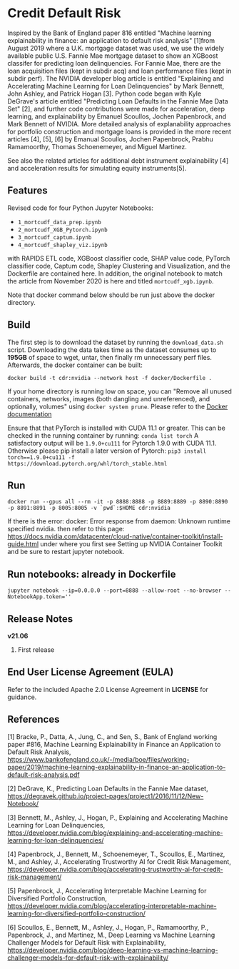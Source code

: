 # Credit Default Risk 
Inspired by the Bank of England paper 816 entitled "Machine learning explainability in finance: an application to default risk analysis" [1]from August 2019 where a U.K. mortgage dataset was used, we use the widely available public U.S. Fannie Mae mortgage dataset to show an XGBoost classifer for predicting loan delinquencies. For Fannie Mae, there are the loan acquisition files (kept in subdir acq) and loan performance files (kept in subdir perf). The NVIDIA developer blog article is entitled "Explaining and Accelerating Machine Learning for Loan Delinquencies" by Mark Bennett, John Ashley, and Patrick Hogan [3]. Python code began with Kyle DeGrave's article entitled "Predicting Loan Defaults in the Fannie Mae Data Set" [2], and further code contributions were made for acceleration, deep learning, and explainability by Emanuel Scoullos, Jochen Papenbrock, and Mark Bennett of NVIDIA. More detailed analysis of explanability approaches for portfolio construction and mortgage loans is provided in the more recent articles [4], [5], [6] by Emanual Scoullos, Jochen Papenbrock, Prabhu Ramamoorthy, Thomas Schoenemeyer, and Miguel Martinez.

See also the related articles for additional debt instrument explainability [4] and acceleration results for simulating equity instruments[5]. 

## Features
Revised code for four Python Jupyter Notebooks:

- `1_mortcudf_data_prep.ipynb`
- `2_mortcudf_XGB_Pytorch.ipynb`
- `3_mortcudf_captum.ipynb`
- `4_mortcudf_shapley_viz.ipynb`

with RAPIDS ETL code, XGBoost classifier code, SHAP value code, PyTorch classifier code, Captum code, Shapley Clustering and Visualization, and the Dockerfile are contained here. In addition, the original notebook to match the article from November 2020 is here and titled `mortcudf_xgb.ipynb`.

Note that docker command below should be run just above the docker directory.

## Build
The first step is to download the dataset by running the `download_data.sh` script. Downloading the data takes time as the dataset consumes up to <strong>195GB</strong> of space to wget, untar, then finally rm unnecessary perf files. Afterwards, the docker container can be built:

```
docker build -t cdr:nvidia --network host -f docker/Dockerfile .
```
If your home directory is running low on space, you can "Remove all unused containers, networks, images (both dangling and unreferenced), and optionally, volumes" using `docker system prune`. Please refer to the [Docker documentation](https://docs.docker.com/engine/reference/commandline/system_prune/)

Ensure that that PyTorch is installed with CUDA 11.1 or greater. This can be checked in the running container by running: `conda list torch`
A satisfactory output will be `1.9.0+cu111` for Pytorch 1.9.0 with CUDA 11.1. Otherwise please pip install a later version of Pytorch: `pip3 install torch==1.9.0+cu111 -f https://download.pytorch.org/whl/torch_stable.html`

## Run

```
docker run --gpus all --rm -it -p 8888:8888 -p 8889:8889 -p 8890:8890 -p 8891:8891 -p 8005:8005 -v `pwd`:$HOME cdr:nvidia 
```

If there is the error: docker: Error response from daemon: Unknown runtime specified nvidia.
then refer to this page: https://docs.nvidia.com/datacenter/cloud-native/container-toolkit/install-guide.html
under where you first see Setting up NVIDIA Container Toolkit and be sure to restart jupyter notebook.

## Run notebooks: already in Dockerfile
```
jupyter notebook --ip=0.0.0.0 --port=8888 --allow-root --no-browser --NotebookApp.token=''
```

## Release Notes
**v21.06**
1. First release


## End User License Agreement (EULA)
Refer to the included Apache 2.0 License Agreement in **LICENSE** for guidance.

## References

[1] Bracke, P., Datta, A., Jung, C., and Sen, S., Bank of England working paper #816, Machine Learning Explainability in Finance an Application to Default Risk Analysis, https://www.bankofengland.co.uk/-/media/boe/files/working-paper/2019/machine-learning-explainability-in-finance-an-application-to-default-risk-analysis.pdf <br>

[2] DeGrave, K., Predicting Loan Defaults in the Fannie Mae dataset, https://degravek.github.io/project-pages/project1/2016/11/12/New-Notebook/ <br>

[3] Bennett, M., Ashley, J., Hogan, P., Explaining and Accelerating Machine Learning for Loan Delinquencies, https://developer.nvidia.com/blog/explaining-and-accelerating-machine-learning-for-loan-delinquencies/ <br>

[4] Papenbrock, J., Bennett, M., Schoenemeyer, T., Scoullos, E., Martinez, M., and Ashley, J., Accelerating Trustworthy AI for Credit Risk Management, https://developer.nvidia.com/blog/accelerating-trustworthy-ai-for-credit-risk-management/ <br>

[5] Papenbrock, J., Accelerating Interpretable Machine Learning for Diversified Portfolio Construction, https://developer.nvidia.com/blog/accelerating-interpretable-machine-learning-for-diversified-portfolio-construction/ <br>

[6] Scoullos, E., Bennett, M., Ashley, J., Hogan, P., Ramamoorthy, P., Papenbrock, J., and Martinez, M., Deep Learning vs Machine Learning Challenger Models for Default Risk with Explainability, https://developer.nvidia.com/blog/deep-learning-vs-machine-learning-challenger-models-for-default-risk-with-explainability/ <br>
